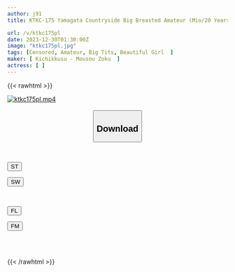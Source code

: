 ```yaml
---
author: j91
title: KTKC-175 Yamagata Countryside Big Breasted Amateur (Mio/20 Years Old/H Cup)

url: /v/ktkc175pl
date: 2023-12-30T01:30:00Z
image: "ktkc175pl.jpg"
tags: [Censored, Amateur, Big Tits, Beautiful Girl	]
maker: [ Kichikkusu - Mousou Zoku  ]
actress: [ ]
---
```



{{< rawhtml >}}

<div class="video" data-videoid="y7p46OWm2Dh1ZMd">
    <a href="javascript:;">
        <img src="/v/ktkc175pl/ktkc175pl.jpg" width="WIDTH" height="HEIGHT" alt="ktkc175pl.mp4" loading="lazy">
    </a>
</div>

<script type="text/javascript" src="https://j91.asia/asset/on-demand-st.js"></script>

<br>
  <link rel="stylesheet" href="https://j91.asia/asset/bs5.css">
  
  <center>
  <button class="btn btn-primary" type="button" data-bs-toggle="collapse" data-bs-target=".multi-collapse" aria-expanded="false" aria-controls="multiCollapseExample1 multiCollapseExample2"><h2>Download</h2></button></center>
</p>
<div class="row">
  <div class="col">
    <div class="collapse multi-collapse" id="multiCollapseExample1">
      <div class="card card-body">
	      	      <br>
<div class="buttons">  
<p><a href="https://streamtape.to/v/y7p46OWm2Dh1ZMd" target="_blank"><button class="btn-hover color-3"><i class="fa fa-download"></i> ST</button></a></p>
<p><a href="https://flaswish.com/9t8ji0nel7a6" target="_blank"><button class="btn-hover color-2"><i class="fa fa-download"></i> SW</button></a></p></div>
    </div>
  </div>
</div>
  <div class="col">
    <div class="collapse multi-collapse" id="multiCollapseExample2">
      <div class="card card-body">
	      <br>
<div class="buttons">
<p><a href="javascript:;" target="_blank"><button class="btn-hover color-9"><i class="fa fa-download"></i> FL</button></a></p>
<p><a href="javascript:;" target="_blank"><button class="btn-hover color-8"><i class="fa fa-download"></i> FM</button></a></p></div>
<br><br>
      </div>
    </div>
  </div>
</div>

{{< /rawhtml >}}